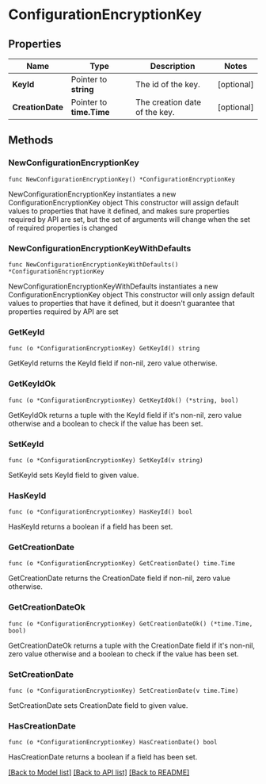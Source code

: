 # ConfigurationEncryptionKey

## Properties

Name | Type | Description | Notes
------------ | ------------- | ------------- | -------------
**KeyId** | Pointer to **string** | The id of the key. | [optional] 
**CreationDate** | Pointer to **time.Time** | The creation date of the key. | [optional] 

## Methods

### NewConfigurationEncryptionKey

`func NewConfigurationEncryptionKey() *ConfigurationEncryptionKey`

NewConfigurationEncryptionKey instantiates a new ConfigurationEncryptionKey object
This constructor will assign default values to properties that have it defined,
and makes sure properties required by API are set, but the set of arguments
will change when the set of required properties is changed

### NewConfigurationEncryptionKeyWithDefaults

`func NewConfigurationEncryptionKeyWithDefaults() *ConfigurationEncryptionKey`

NewConfigurationEncryptionKeyWithDefaults instantiates a new ConfigurationEncryptionKey object
This constructor will only assign default values to properties that have it defined,
but it doesn't guarantee that properties required by API are set

### GetKeyId

`func (o *ConfigurationEncryptionKey) GetKeyId() string`

GetKeyId returns the KeyId field if non-nil, zero value otherwise.

### GetKeyIdOk

`func (o *ConfigurationEncryptionKey) GetKeyIdOk() (*string, bool)`

GetKeyIdOk returns a tuple with the KeyId field if it's non-nil, zero value otherwise
and a boolean to check if the value has been set.

### SetKeyId

`func (o *ConfigurationEncryptionKey) SetKeyId(v string)`

SetKeyId sets KeyId field to given value.

### HasKeyId

`func (o *ConfigurationEncryptionKey) HasKeyId() bool`

HasKeyId returns a boolean if a field has been set.

### GetCreationDate

`func (o *ConfigurationEncryptionKey) GetCreationDate() time.Time`

GetCreationDate returns the CreationDate field if non-nil, zero value otherwise.

### GetCreationDateOk

`func (o *ConfigurationEncryptionKey) GetCreationDateOk() (*time.Time, bool)`

GetCreationDateOk returns a tuple with the CreationDate field if it's non-nil, zero value otherwise
and a boolean to check if the value has been set.

### SetCreationDate

`func (o *ConfigurationEncryptionKey) SetCreationDate(v time.Time)`

SetCreationDate sets CreationDate field to given value.

### HasCreationDate

`func (o *ConfigurationEncryptionKey) HasCreationDate() bool`

HasCreationDate returns a boolean if a field has been set.


[[Back to Model list]](../README.md#documentation-for-models) [[Back to API list]](../README.md#documentation-for-api-endpoints) [[Back to README]](../README.md)


